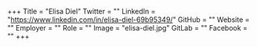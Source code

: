 +++
Title = "Elisa Diel"
Twitter = ""
LinkedIn = "https://www.linkedin.com/in/elisa-diel-69b95349/"
GitHub = ""
Website = ""
Employer = ""
Role = ""
Image = "elisa-diel.jpg"
GitLab = ""
Facebook = ""
+++
